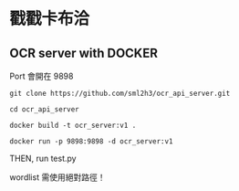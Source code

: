 # 戳戳卡布洽

## OCR server with DOCKER

Port 會開在 9898

```shell
git clone https://github.com/sml2h3/ocr_api_server.git

cd ocr_api_server

docker build -t ocr_server:v1 .

docker run -p 9898:9898 -d ocr_server:v1

```

THEN, run test.py

wordlist 需使用絕對路徑！
